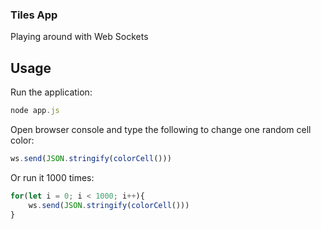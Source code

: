 ### Tiles App

Playing around with Web Sockets

## Usage
Run the application:
```js
node app.js
```

Open browser console and type the following to change one random cell color:

```js
ws.send(JSON.stringify(colorCell()))
```

Or run it 1000 times:
```js
for(let i = 0; i < 1000; i++){
    ws.send(JSON.stringify(colorCell()))
}
```
